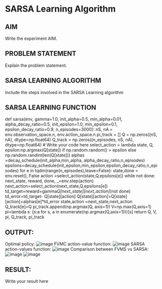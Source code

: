 # SARSA Learning Algorithm


## AIM
Write the experiment AIM.

## PROBLEM STATEMENT
Explain the problem statement.

## SARSA LEARNING ALGORITHM
Include the steps involved in the SARSA Learning algorithm

## SARSA LEARNING FUNCTION
def sarsa(env,
          gamma=1.0,
          init_alpha=0.5,
          min_alpha=0.01,
          alpha_decay_ratio=0.5,
          init_epsilon=1.0,
          min_epsilon=0.1,
          epsilon_decay_ratio=0.9,
          n_episodes=3000):
    nS, nA = env.observation_space.n, env.action_space.n
    pi_track = []
    Q = np.zeros((nS, nA), dtype=np.float64)
    Q_track = np.zeros((n_episodes, nS, nA), dtype=np.float64)
    # Write your code here
    select_action = lambda state, Q, epsilon:np.argmax(Q[state]) if np.random.random() > epsilon else np.random.randint(len(Q[state]))
    alphas =decay_schedule(init_alpha,min_alpha, alpha_decay_ratio,n_episodes)
    epsilons=decay_schedule(init_epsilon,min_epsilon,epsilon_decay_ratio,n_episodes)
    for e in tqdm(range(n_episodes),leave=False):
      state,done = env.reset(), False
      action =select_action(state,Q,epsilons[e])
      while not done:
        next_state, reward, done, _=env.step(action)
        next_action=select_action(next_state,Q,epsilons[e])
        td_target=reward+gamma*Q[next_state][next_action]*(not done)
        td_error=td_target- Q[state][action]
        Q[state][action]=Q[state][action]+alphas[e]*td_error
        state,action =next_state,next_action
      Q_track[e]=Q
      pi_track.append(np.argmax(Q, axis=1))
    V=np.max(Q,axis=1)
    pi=lambda s: {s:a for s, a in enumerate(np.argmax(Q,axis=1))}[s]
    return Q, V, pi, Q_track, pi_track

## OUTPUT:
Optimal policy:
![image](https://github.com/gpavithra673/sarsa-learning/assets/93427264/6f3f03c6-235a-4610-8be3-427b267f0fea)
FVMC action-value function:
![image](https://github.com/gpavithra673/sarsa-learning/assets/93427264/919688e8-38bb-490d-8f15-1014f5cbcefa)
SARSA action-values function:
![image](https://github.com/gpavithra673/sarsa-learning/assets/93427264/1c7d1f6d-6fc4-44a8-89dd-cea3097b036d)
Comparison between FVMS vs SARSA:
![image](https://github.com/gpavithra673/sarsa-learning/assets/93427264/4a91c14d-3e2c-421f-a3a1-5ed2b9d8523e)
![image](https://github.com/gpavithra673/sarsa-learning/assets/93427264/ad766452-8240-4514-b91c-e748ffe75413)

## RESULT:

Write your result here

